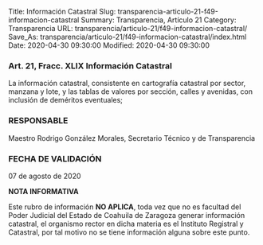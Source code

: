 Title: Información Catastral
Slug: transparencia-articulo-21-f49-informacion-catastral
Summary: Transparencia, Artículo 21
Category: Transparencia
URL: transparencia/articulo-21/f49-informacion-catastral/
Save_As: transparencia/articulo-21/f49-informacion-catastral/index.html
Date: 2020-04-30 09:30:00
Modified: 2020-04-30 09:30:00


### Art. 21, Fracc. XLIX Información Catastral

La información catastral, consistente en cartografía catastral por sector, manzana y lote, y las tablas de valores por sección, calles y avenidas, con inclusión de deméritos eventuales;

### RESPONSABLE

Maestro Rodrigo González Morales, Secretario Técnico y de Transparencia

### FECHA DE VALIDACIÓN

07 de agosto de 2020

**NOTA INFORMATIVA**

Este rubro de información **NO APLICA**, toda vez que no es facultad del Poder Judicial del Estado de Coahuila de Zaragoza generar información catastral, el organismo rector en dicha materia es el Instituto Registral y Catastral, por tal motivo no se tiene información alguna sobre este punto.


